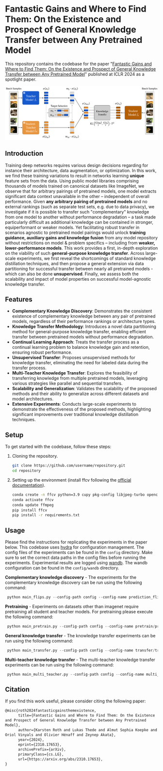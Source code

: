 # Fantastic Gains and Where to Find Them: On the Existence and Prospect of General Knowledge Transfer between Any Pretrained Model

This repository contains the codebase for the paper "[Fantastic Gains and Where to Find Them: On the Existence and Prospect of General Knowledge Transfer between Any Pretrained Model](https://arxiv.org/abs/2310.17653)" published at ICLR 2024 as a spotlight paper.

![Figure 3](images/dp_dist_figure.png)

## Introduction
Training deep networks requires various design decisions regarding for instance
their architecture, data augmentation, or optimization. In this work, we find these
training variations to result in networks learning **unique** feature sets from the data.
Using public model libraries comprising thousands of models trained on canonical
datasets like ImageNet, we observe that for arbitrary pairings of pretrained models,
one model extracts significant data context unavailable in the other – independent
of overall performance. Given **any arbitrary pairing of pretrained models** and no
external rankings (such as separate test sets, e.g. due to data privacy), we investigate
if it is possible to transfer such "complementary" knowledge from one model to
another without performance degradation – a task made particularly difficult as
additional knowledge can be contained in stronger, equiperformant or weaker
models. Yet facilitating robust transfer in scenarios agnostic to pretrained model
pairings would unlock **training guidance, auxiliary gains and knowledge fusion**
from any model repository without restrictions on model & problem specifics – including from **weaker, lower-performance models**. This work provides a
first, in-depth exploration on the viability of such **general-purpose knowledge
transfer**. Across large-scale experiments, we first reveal the shortcomings of
standard knowledge distillation techniques, and then propose a general extension
via data partitioning for successful transfer between nearly all pretrained models -
which can also be done **unsupervised**. Finally, we assess both the scalability and
impact of model properties on successful model-agnostic knowledge transfer.

## Features
 - **Complementary Knowledge Discovery**: Demonstrates the consistent existence of complementary knowledge between any pair of pretrained models, regardless of their performance rankings or architecture types.
 - **Knowledge Transfer Methodology**: Introduces a novel data partitioning method for general-purpose knowledge transfer, enabling efficient transfer between pretrained models without performance degradation.
 - **Continual Learning Approach**: Treats the transfer process as a continual learning problem to balance knowledge gain and retention, ensuring robust performance.
 - **Unsupervised Transfer**: Proposes unsupervised methods for knowledge transfer, eliminating the need for labeled data during the transfer process.
 - **Multi-Teacher Knowledge Transfer**: Explores the feasibility of transferring knowledge from multiple pretrained models, leveraging various strategies like parallel and sequential transfers. 
 - **Scalability and Generalization**: Validates the scalability of the proposed methods and their ability to generalize across different datasets and model architectures. 
 - **Extensive Experiments**: Conducts large-scale experiments to demonstrate the effectiveness of the proposed methods, highlighting significant improvements over traditional knowledge distillation techniques.

## Setup
To get started with the codebase, follow these steps:
1. Cloning the repository.
    ```sh
    git clone https://github.com/username/repository.git
    cd repository
    ```
2. Setting up the environment (install ffcv following the [official documentation](https://ffcv.io/)).
    ```sh
    conda create -n ffcv python=3.9 cupy pkg-config libjpeg-turbo opencv pytorch torchvision cudatoolkit=11.6 numba -c conda-forge -c pytorch 
    conda activate ffcv 
    conda update ffmpeg 
    pip install ffcv        
    pip install -r requirements.txt
    ```

## Usage
Please find the instructions for replicating the experiments in the paper below. This codebase uses [hydra](https://hydra.cc/docs/intro/) for configuration management. The config files of the experiments can be found in the `config` directory. Make sure to set the correct data paths in the config files before running the experiments.
Experimental results are logged using [wandb](https://docs.wandb.ai/guides). The wandb configuration can be found in the `config/wandb` directory.

**Complementary knowledge discovery** - The experiments for the complementary knowledge discovery can be run using the following command:
   ```python
    python main_flips.py --config-path config --config-name prediction_flips/flips.yaml
   ```

**Pretraining** - Experiments on datasets other than imagenet require pretraining all student and teacher models. For pretraining please execute the following command:
   ```python
    python main_pretrain.py --config-path config --config-name pretrain/pretrain.yaml
   ```

**General knowledge transfer** - The knowledge transfer experiments can be run using the following command:
   ```python
    python main_transfer.py --config-path config --config-name transfer/transfer.yaml
   ```

**Multi-teacher knowledge transfer** - The multi-teacher knowledge transfer experiments can be run using the following command:
   ```python
    python main_multi_teacher.py --config-path config --config-name multi_teacher/multi_teacher.yaml
   ```

## Citation
If you find this work useful, please consider citing the following paper:
```
@misc{roth2024fantasticgainsthemexistence,
      title={Fantastic Gains and Where to Find Them: On the Existence and Prospect of General Knowledge Transfer between Any Pretrained Model}, 
      author={Karsten Roth and Lukas Thede and Almut Sophia Koepke and Oriol Vinyals and Olivier Hénaff and Zeynep Akata},
      year={2024},
      eprint={2310.17653},
      archivePrefix={arXiv},
      primaryClass={cs.LG},
      url={https://arxiv.org/abs/2310.17653}, 
}
```


